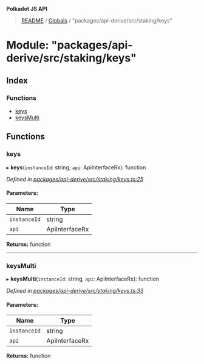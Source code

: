 **Polkadot JS API**

> [README](../README.md) / [Globals](../globals.md) / "packages/api-derive/src/staking/keys"

# Module: "packages/api-derive/src/staking/keys"

## Index

### Functions

* [keys](_packages_api_derive_src_staking_keys_.md#keys)
* [keysMulti](_packages_api_derive_src_staking_keys_.md#keysmulti)

## Functions

### keys

▸ **keys**(`instanceId`: string, `api`: ApiInterfaceRx): function

*Defined in [packages/api-derive/src/staking/keys.ts:25](https://github.com/polkadot-js/api/blob/27c58b930/packages/api-derive/src/staking/keys.ts#L25)*

#### Parameters:

Name | Type |
------ | ------ |
`instanceId` | string |
`api` | ApiInterfaceRx |

**Returns:** function

___

### keysMulti

▸ **keysMulti**(`instanceId`: string, `api`: ApiInterfaceRx): function

*Defined in [packages/api-derive/src/staking/keys.ts:33](https://github.com/polkadot-js/api/blob/27c58b930/packages/api-derive/src/staking/keys.ts#L33)*

#### Parameters:

Name | Type |
------ | ------ |
`instanceId` | string |
`api` | ApiInterfaceRx |

**Returns:** function
